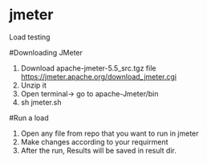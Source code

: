 # jmeter
Load testing

#Downloading JMeter
1. Download apache-jmeter-5.5_src.tgz file
https://jmeter.apache.org/download_jmeter.cgi
2. Unzip it
3. Open terminal-> go to apache-Jmeter/bin
4. sh jmeter.sh


#Run a load
1. Open any file from repo that you want to run in jmeter
2. Make changes according to your requirment
3. After the run, Results will be saved in result dir.
